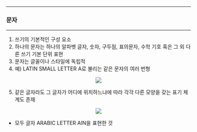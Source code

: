 -----
### 문자
-----
1. 쓰기의 기본적인 구성 요소
2. 하나의 문자는 하나의 알파벳 글자, 숫자, 구두점, 표의문자, 수학 기호 혹은 그 외 다른 쓰기 기본 단위 표현
3. 문자는 글꼴이나 스타일에 독립적
4. 예) LATIN SMALL LETTER A로 불리는 같은 문자의 여러 번형
<div align="center">
<img src="https://github.com/user-attachments/assets/f64fce08-280e-4800-a357-3e5c63668411">
</div>

5. 같은 글자라도 그 글자가 어디에 위치하느냐에 따라 각각 다른 모양을 갖는 표기 체계도 존재
<div align="center">
<img src="https://github.com/user-attachments/assets/913375e2-fe5e-4bf8-a450-c608724581db">
</div>

  - 모두 글자 ARABIC LETTER AIN을 표현한 것
    
